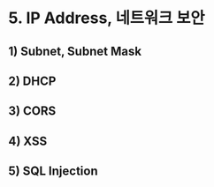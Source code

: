 # 5. IP Address, 네트워크 보안
## 1) Subnet, Subnet Mask

## 2) DHCP

## 3) CORS

## 4) XSS

## 5) SQL Injection